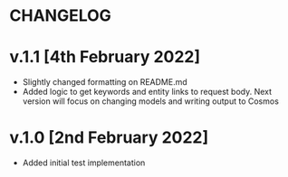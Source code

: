 # CHANGELOG

# v.1.1 [4th February 2022]
- Slightly changed formatting on README.md
- Added logic to get keywords and entity links to request body. Next version will focus on changing models and writing output to Cosmos

# v.1.0 [2nd February 2022]
- Added initial test implementation